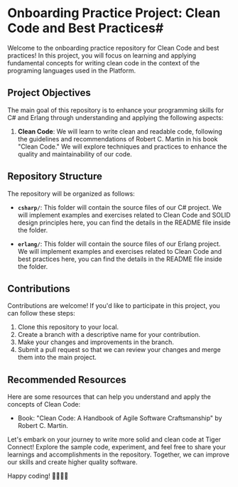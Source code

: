 # Onboarding Practice Project: Clean Code and Best Practices#

Welcome to the onboarding practice repository for Clean Code and best practices! In this project, you will focus on learning and applying fundamental concepts for writing clean code in the context of the programing languages used in the Platform.

## Project Objectives

The main goal of this repository is to enhance your programming skills for C# and Erlang through understanding and applying the following aspects:

1. **Clean Code**: We will learn to write clean and readable code, following the guidelines and recommendations of Robert C. Martin in his book "Clean Code." We will explore techniques and practices to enhance the quality and maintainability of our code.


## Repository Structure

The repository will be organized as follows:


- **`csharp/`**: This folder will contain the source files of our C# project. We will implement examples and exercises related to Clean Code and SOLID design principles here, you can find the details in the README file inside the folder.
  

- **`erlang/`**: This folder will contain the source files of our Erlang project. We will implement examples and exercises related to Clean Code and best practices here, you can find the details in the README file inside the folder.

## Contributions

Contributions are welcome! If you'd like to participate in this project, you can follow these steps:

1. Clone this repository to your local.
2. Create a branch with a descriptive name for your contribution.
3. Make your changes and improvements in the branch.
4. Submit a pull request so that we can review your changes and merge them into the main project.

## Recommended Resources

Here are some resources that can help you understand and apply the concepts of Clean Code:

- Book: "Clean Code: A Handbook of Agile Software Craftsmanship" by Robert C. Martin.

Let's embark on your journey to write more solid and clean code at Tiger Connect! Explore the sample code, experiment, and feel free to share your learnings and accomplishments in the repository. Together, we can improve our skills and create higher quality software.

Happy coding! 👨‍💻👩‍💻
